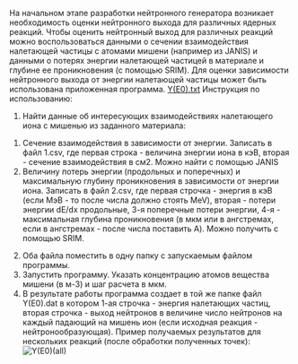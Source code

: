 На начальном этапе разработки нейтронного генератора возникает необходимость оценки нейтронного выхода для различных ядерных реакций. 
Чтобы оценить нейтронный выход для различных реакций можно воспользоваться данными о сечении взаимодействия налетающей частицы с атомами мишени (например из JANIS) и данными о 
потерях энергии налетающей частицей в материале и глубине ее проникновения (с помощью SRIM). Для оценки зависимости нейтронного выхода от энергии налетающей частицы может быть 
использована приложенная программа.
[Y(E0).txt](https://github.com/APSkripnik/research-instruments.github.io/files/7694143/Y.E0.txt)
Инструкция по использованию:
1) Найти данные об интересующих взаимодействиях налетающего иона с мишенью из заданного материала: 
1. Сечение взаимодействия в зависимости от энергии. Записать в файл 1.csv, где первая строка - величина энергии иона в кэВ, вторая - сечение взаимодействия в см2.
   Можно найти с помощью JANIS
2. Величину потерь энергии (продольных и поперечных) и максимальную глубину проникновения в зависимости от энергии иона. 
   Записать в файл 2.csv, где первая строчка - энергия в кэВ (если МэВ - то после числа должно стоять MeV), вторая - потери энергии dE/dx продольные,
   3-я поперечные потери энергии, 4-я - максимальная глубина проникновения (в мкм или в ангстремах, если в ангстремах - после числа поставить A). Можно получить с помощью SRIM.
2) Оба файла поместить в одну папку с запускаемым файлом программы.
3) Запустить программу. Указать концентрацию атомов вещества мишени (в м-3) и шаг расчета в мкм.
4) В результате работы программа создает в той же папке файл Y(E0).dat в котором 1-ая строчка - энергия налетающих частиц, вторая строчка - выход нейтронов в величине число нейтронов на каждый падающий на мишень ион (если исходная реакция - нейтронообразующая).
Пример получаемых результатов для нескольких реакций (после обработки полученных точек):
![Y(E0)(all)](https://user-images.githubusercontent.com/95928573/145608782-fa3e7df6-c970-4853-a6ca-b8a3254e0e58.jpg)
